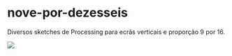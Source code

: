 # nove-por-dezesseis
Diversos sketches de Processing para ecrãs verticais e proporção 9 por 16.

<img src="https://github.com/user-attachments/assets/d96d5b7c-617d-4e9a-a5f9-c77f4fd54d43"> 

